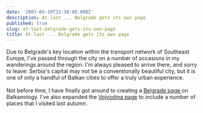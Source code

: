 ```yaml
---
date: '2007-03-19T22:38:00.000Z'
description: At last ... Belgrade gets its own page
published: true
slug: at-last-belgrade-gets-its-own-page
title: At last ... Belgrade gets its own page
---
```


Due to Belgrade's key location within the transport network of Southeast Europe, I've passed through the city on a number of occasions in my wanderings around the region. I'm always pleased to arrive there, and sorry to leave: Serbia's capital may not be a conventionally beautiful city, but it is one of only a handful of Balkan cities to offer a truly urban experience.<br /><br />Not before time, I have finally got around to creating a <a href="http://www.balkanology.com/serbia/article_belgrade.html">Belgrade page </a>on Balkanology. I've also expanded the <a href="http://www.balkanology.com/serbia/article_vojvodina.html">Vojvodina page</a> to include a number of places that I visited last autumn.